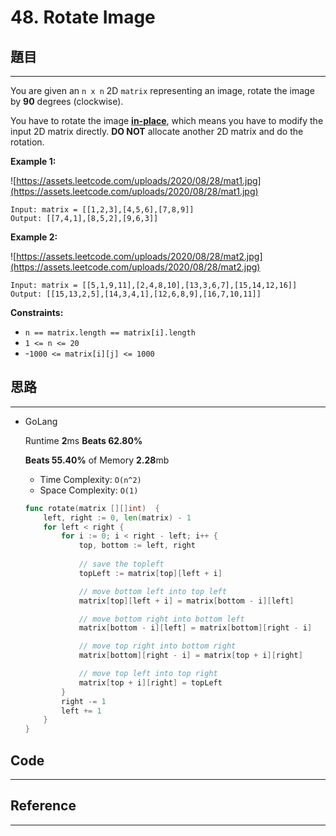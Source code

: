 # 48. Rotate Image

## 題目

---

You are given an `n x n` 2D `matrix` representing an image, rotate the image by **90** degrees (clockwise).

You have to rotate the image **[in-place](https://en.wikipedia.org/wiki/In-place_algorithm)**, which means you have to modify the input 2D matrix directly. **DO NOT** allocate another 2D matrix and do the rotation.

**Example 1:**

![https://assets.leetcode.com/uploads/2020/08/28/mat1.jpg](https://assets.leetcode.com/uploads/2020/08/28/mat1.jpg)

```
Input: matrix = [[1,2,3],[4,5,6],[7,8,9]]
Output: [[7,4,1],[8,5,2],[9,6,3]]

```

**Example 2:**

![https://assets.leetcode.com/uploads/2020/08/28/mat2.jpg](https://assets.leetcode.com/uploads/2020/08/28/mat2.jpg)

```
Input: matrix = [[5,1,9,11],[2,4,8,10],[13,3,6,7],[15,14,12,16]]
Output: [[15,13,2,5],[14,3,4,1],[12,6,8,9],[16,7,10,11]]

```

**Constraints:**

- `n == matrix.length == matrix[i].length`
- `1 <= n <= 20`
- -`1000 <= matrix[i][j] <= 1000`

## 思路

---

- GoLang
    
    Runtime **2**ms **Beats 62.80%**
    
    **Beats 55.40%** of Memory **2.28**mb
    
    - Time Complexity: `O(n^2)`
    - Space Complexity: `O(1)`
    
    ```go
    func rotate(matrix [][]int)  {
        left, right := 0, len(matrix) - 1
        for left < right {
            for i := 0; i < right - left; i++ {
                top, bottom := left, right
                
                // save the topleft
                topLeft := matrix[top][left + i]
    
                // move bottom left into top left
                matrix[top][left + i] = matrix[bottom - i][left]
    
                // move bottom right into bottom left
                matrix[bottom - i][left] = matrix[bottom][right - i]
    
                // move top right into bottom right
                matrix[bottom][right - i] = matrix[top + i][right]
    
                // move top left into top right
                matrix[top + i][right] = topLeft
            }
            right -= 1
            left += 1
        }
    }
    ```
    

## Code

---

## Reference

---